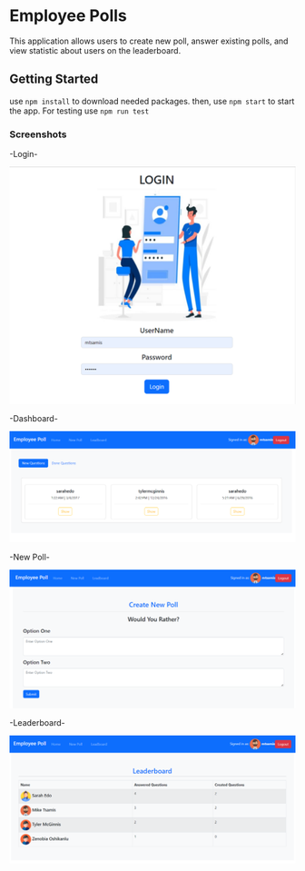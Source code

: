 # Employee Polls

This application allows users to create new poll, answer existing polls, and view statistic about users on the leaderboard. 

## Getting Started

 use `npm install` to download needed packages. then, use `npm start` to start the app. 
 For testing use  `npm run test`

 ### Screenshots
 -Login-

 ![Login](public/login.png)

 -Dashboard-

 ![Dashboard](public/dashboard.png)

-New Poll-

![New Poll](public/newpoll.png)

-Leaderboard-

![Leaderboard](public/leaderboard.png)

